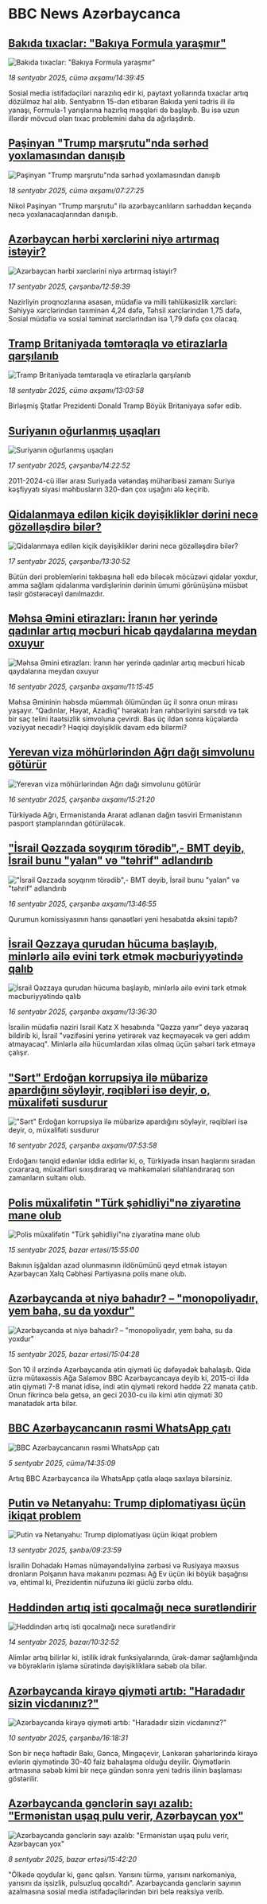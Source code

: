# BBC News Azərbaycanca## [Bakıda tıxaclar: "Bakıya Formula yaraşmır"](https://www.bbc.com/azeri/articles/c77dv0pv8kzo?at_medium=RSS&at_campaign=rss?at_campaign=githubrss)![Bakıda tıxaclar: "Bakıya Formula yaraşmır"](https://ichef.bbci.co.uk/ace/ws/240/cpsprodpb/850f/live/39999c30-949d-11f0-ba1c-7d82afe5b321.jpg)_18 sentyabr 2025, cümə axşamı/14:39:45_Sosial media istifadəçiləri narazılıq edir ki, paytaxt yollarında tıxaclar artıq dözülməz hal alıb. Sentyabrın 15-dən etibarən Bakıda yeni tədris ili ilə yanaşı, Formula-1 yarışlarına hazırlıq məşqləri də başlayıb. Bu isə uzun illərdir mövcud olan tıxac problemini daha da ağırlaşdırıb.## [Paşinyan "Trump marşrutu"nda sərhəd yoxlamasından danışıb](https://www.bbc.com/azeri/articles/cy4jnkx5v8ko?at_medium=RSS&at_campaign=rss?at_campaign=githubrss)![Paşinyan "Trump marşrutu"nda sərhəd yoxlamasından danışıb](https://ichef.bbci.co.uk/ace/ws/240/cpsprodpb/9f90/live/ccb186c0-93dc-11f0-84c8-99de564f0440.jpg)_18 sentyabr 2025, cümə axşamı/07:27:25_Nikol Paşinyan “Trump marşrutu” ilə azərbaycanlıların sərhəddən keçəndə necə yoxlanacaqlarından danışıb.## [Azərbaycan hərbi xərclərini niyə artırmaq istəyir?](https://www.bbc.com/azeri/articles/cg5ezq8qqn9o?at_medium=RSS&at_campaign=rss?at_campaign=githubrss)![Azərbaycan hərbi xərclərini niyə artırmaq istəyir?](https://ichef.bbci.co.uk/ace/ws/240/cpsprodpb/11b8/live/2e7d1db0-93c4-11f0-98dc-53d10dedbfc6.jpg)_17 sentyabr 2025, çərşənbə/12:59:39_Nazirliyin proqnozlarına əsasən, müdafiə və milli təhlükəsizlik xərcləri:
Səhiyyə xərclərindən təxminən 4,24 dəfə, Təhsil xərclərindən 1,75 dəfə, Sosial müdafiə və sosial təminat xərclərindən isə 1,79 dəfə çox olacaq.## [Tramp Britaniyada təmtəraqla və etirazlarla qarşılanıb](https://www.bbc.com/azeri/articles/cm2dmrxp1pno?at_medium=RSS&at_campaign=rss?at_campaign=githubrss)![Tramp Britaniyada təmtəraqla və etirazlarla qarşılanıb](https://ichef.bbci.co.uk/ace/ws/240/cpsprodpb/573e/live/5afbf020-948f-11f0-84c8-99de564f0440.png)_18 sentyabr 2025, cümə axşamı/13:03:58_Birləşmiş Ştatlar Prezidenti Donald Tramp Böyük Britaniyaya səfər edib.## [Suriyanın oğurlanmış uşaqları](https://www.bbc.com/azeri/articles/c98djg7zq94o?at_medium=RSS&at_campaign=rss?at_campaign=githubrss)![Suriyanın oğurlanmış uşaqları](https://ichef.bbci.co.uk/ace/ws/240/cpsprodpb/b92d/live/65dfb0b0-93ce-11f0-84c8-99de564f0440.png)_17 sentyabr 2025, çərşənbə/14:22:52_2011-2024-cü illər arası Suriyada vətəndaş müharibəsi zamanı Suriya kəşfiyyatı siyasi məhbusların 320-dən çox uşağını ələ keçirib.## [Qidalanmaya edilən kiçik dəyişikliklər dərini necə gözəlləşdirə bilər?](https://www.bbc.com/azeri/articles/ckg65x1lk32o?at_medium=RSS&at_campaign=rss?at_campaign=githubrss)![Qidalanmaya edilən kiçik dəyişikliklər dərini necə gözəlləşdirə bilər?](https://ichef.bbci.co.uk/ace/ws/240/cpsprodpb/36f9/live/4a45fb80-8a81-11f0-b4ed-15140726731b.jpg)_17 sentyabr 2025, çərşənbə/13:30:52_Bütün dəri problemlərini təkbaşına həll edə biləcək möcüzəvi qidalar yoxdur, amma sağlam qidalanma vərdişlərinin dərinin ümumi görünüşünə müsbət təsir göstərəcəyi danılmazdır.## [Məhsa Əmini etirazları: İranın hər yerində qadınlar artıq məcburi hicab qaydalarına meydan oxuyur](https://www.bbc.com/azeri/articles/cx2je4e2yjxo?at_medium=RSS&at_campaign=rss?at_campaign=githubrss)![Məhsa Əmini etirazları: İranın hər yerində qadınlar artıq məcburi hicab qaydalarına meydan oxuyur](https://ichef.bbci.co.uk/ace/ws/240/cpsprodpb/d108/live/13d9b550-924c-11f0-9cf6-cbf3e73ce2b9.png)_16 sentyabr 2025, çərşənbə axşamı/11:15:45_Məhsa Əmininin həbsdə müəmmalı ölümündən üç il sonra onun mirası yaşayır. “Qadınlar, Həyat, Azadlıq” hərəkatı İran rəhbərliyini sarsıtdı və tək bir saç telini itaətsizlik simvoluna çevirdi. Bəs üç ildən sonra küçələrdə vəziyyət necədir? Həqiqi dəyişiklik davam edə bilərmi?## [Yerevan viza möhürlərindən Ağrı dağı simvolunu götürür](https://www.bbc.com/azeri/articles/cm2d3pjv85yo?at_medium=RSS&at_campaign=rss?at_campaign=githubrss)![Yerevan viza möhürlərindən Ağrı dağı simvolunu götürür](https://ichef.bbci.co.uk/ace/ws/240/cpsprodpb/e2ef/live/d2c6c9f0-9308-11f0-9cf6-cbf3e73ce2b9.png)_16 sentyabr 2025, çərşənbə axşamı/15:21:20_Türkiyədə Ağrı, Ermənistanda Ararat adlanan dağın təsviri Ermənistanın pasport ştamplarından götürüləcək.## ["İsrail Qəzzada soyqırım törədib",- BMT deyib, İsrail bunu "yalan" və "təhrif" adlandırıb](https://www.bbc.com/azeri/articles/ce3y9g9k9lqo?at_medium=RSS&at_campaign=rss?at_campaign=githubrss)!["İsrail Qəzzada soyqırım törədib",- BMT deyib, İsrail bunu "yalan" və "təhrif" adlandırıb](https://ichef.bbci.co.uk/ace/ws/240/cpsprodpb/160f/live/eec16dc0-92e7-11f0-84c8-99de564f0440.png)_16 sentyabr 2025, çərşənbə axşamı/13:46:55_Qurumun komissiyasının hansı qənaətləri yeni hesabatda əksini tapıb?## [İsrail Qəzzaya qurudan hücuma başlayıb, minlərlə ailə evini tərk etmək məcburiyyətində qalıb](https://www.bbc.com/azeri/articles/cp8w54xwp29o?at_medium=RSS&at_campaign=rss?at_campaign=githubrss)![İsrail Qəzzaya qurudan hücuma başlayıb, minlərlə ailə evini tərk etmək məcburiyyətində qalıb](https://ichef.bbci.co.uk/ace/ws/240/cpsprodpb/bca0/live/a47927b0-92fd-11f0-9cf6-cbf3e73ce2b9.png)_16 sentyabr 2025, çərşənbə axşamı/13:36:30_İsrailin müdafiə naziri Israil Katz X hesabında "Qəzza yanır" deyə yazaraq bildirib ki, İsrail "vəzifəsini yerinə yetirərək vaz keçməyəcək və geri addım atmayacaq". Minlərlə ailə hücumlardan xilas olmaq üçün şəhəri tərk etməyə çalışır.## ["Sərt" Erdoğan korrupsiya ilə mübarizə apardığını söyləyir, rəqibləri isə deyir, o, müxalifəti susdurur](https://www.bbc.com/azeri/articles/cx2pr08d1yxo?at_medium=RSS&at_campaign=rss?at_campaign=githubrss)!["Sərt" Erdoğan korrupsiya ilə mübarizə apardığını söyləyir, rəqibləri isə deyir, o, müxalifəti susdurur](https://ichef.bbci.co.uk/ace/ws/240/cpsprodpb/be10/live/f3cd93b0-8c94-11f0-9cf6-cbf3e73ce2b9.jpg)_16 sentyabr 2025, çərşənbə axşamı/07:53:58_Erdoğanı tənqid edənlər iddia edirlər ki, o, Türkiyədə insan haqlarını sıradan çıxararaq, müxalifləri sıxışdıraraq və məhkəmələri silahlandıraraq son zamanların sultanı olub.## [Polis müxalifətin "Türk şəhidliyi"nə ziyarətinə mane olub](https://www.bbc.com/azeri/articles/cwynv3yllz9o?at_medium=RSS&at_campaign=rss?at_campaign=githubrss)![Polis müxalifətin "Türk şəhidliyi"nə ziyarətinə mane olub](https://ichef.bbci.co.uk/ace/ws/240/cpsprodpb/30f7/live/9bf957d0-924a-11f0-8f76-2d14a7342312.png)_15 sentyabr 2025, bazar ertəsi/15:55:00_Bakının işğaldan azad olunmasının ildönümünü qeyd etmək istəyən Azərbaycan Xalq Cəbhəsi Partiyasına polis mane olub.## [Azərbaycanda ət niyə bahadır? – "monopoliyadır, yem baha, su da yoxdur"](https://www.bbc.com/azeri/articles/c930l75dne9o?at_medium=RSS&at_campaign=rss?at_campaign=githubrss)![Azərbaycanda ət niyə bahadır? – "monopoliyadır, yem baha, su da yoxdur"](https://ichef.bbci.co.uk/ace/ws/240/cpsprodpb/89de/live/09214760-9245-11f0-84c8-99de564f0440.jpg)_15 sentyabr 2025, bazar ertəsi/15:04:28_Son 10 il ərzində Azərbaycanda ətin qiyməti üç dəfəyədək bahalaşıb. Qida üzrə mütəxəssis Ağa Salamov BBC Azərbaycancaya deyib ki, 2015-ci ildə ətin qiyməti 7-8 manat idisə, indi ətin qiyməti rekord həddə 22 manata çatıb. Onun fikrincə belə getsə, ən geci 2030-cu ilə kimi ətin qiyməti 30 manatadək arta bilər.## [BBC Azərbaycancanın rəsmi WhatsApp çatı ](https://www.bbc.com/azeri/articles/cx2p0v124v7o?at_medium=RSS&at_campaign=rss?at_campaign=githubrss)![BBC Azərbaycancanın rəsmi WhatsApp çatı ](https://ichef.bbci.co.uk/ace/ws/240/cpsprodpb/4ee6/live/fcf13660-8a62-11f0-b391-6936825093bd.jpg)_5 sentyabr 2025, cümə/14:35:09_Artıq BBC Azərbaycanca ilə WhatsApp çatla əlaqə saxlaya bilərsiniz.## [Putin və Netanyahu: Trump diplomatiyası üçün ikiqat problem](https://www.bbc.com/azeri/articles/czxwne202r7o?at_medium=RSS&at_campaign=rss?at_campaign=githubrss)![Putin və Netanyahu: Trump diplomatiyası üçün ikiqat problem](https://ichef.bbci.co.uk/ace/ws/240/cpsprodpb/fa4d/live/30c15490-8fe3-11f0-9cf6-cbf3e73ce2b9.png)_13 sentyabr 2025, şənbə/09:23:59_İsrailin Dohadakı Həmas nümayəndəliyinə zərbəsi və Rusiyaya məxsus dronların Polşanın hava məkanını pozması Ağ Ev üçün iki böyük başağrısı və, ehtimal ki, Prezidentin nüfuzuna iki güclü zərbə oldu.## [Həddindən artıq isti qocalmağı necə surətləndirir](https://www.bbc.com/azeri/articles/cg7drvedpnxo?at_medium=RSS&at_campaign=rss?at_campaign=githubrss)![Həddindən artıq isti qocalmağı necə surətləndirir](https://ichef.bbci.co.uk/ace/ws/240/cpsprodpb/1027/live/bb6020a0-8709-11f0-b357-dba5095f4b72.jpg)_14 sentyabr 2025, bazar/10:32:52_Alimlər artıq bilirlər ki, istilik idrak funksiyalarında, ürək-damar sağlamlığında və böyrəklərin işləmə sürətində dəyişikliklərə səbəb ola bilər.## [Azərbaycanda kirayə qiyməti artıb: "Haradadır sizin vicdanınız?"](https://www.bbc.com/azeri/articles/c8rv5kn2lvpo?at_medium=RSS&at_campaign=rss?at_campaign=githubrss)![Azərbaycanda kirayə qiyməti artıb: "Haradadır sizin vicdanınız?"](https://ichef.bbci.co.uk/ace/ws/240/cpsprodpb/06f8/live/f05d6280-8e5d-11f0-b391-6936825093bd.jpg)_10 sentyabr 2025, çərşənbə/16:18:31_Son bir neçə həftədir Bakı, Gəncə, Mingəçevir, Lənkəran şəhərlərində kirayə evlərin qiymətində 30-40 faiz bahalaşma olduğu deyilir. Qiymətlərin artmasına səbəb kimi bir neçə gündən sonra yeni tədris ilinin başlaması göstərilir.## [Azərbaycanda gənclərin sayı azalıb: "Ermənistan uşaq pulu verir, Azərbaycan yox"](https://www.bbc.com/azeri/articles/c2ejxk2nl32o?at_medium=RSS&at_campaign=rss?at_campaign=githubrss)![Azərbaycanda gənclərin sayı azalıb: "Ermənistan uşaq pulu verir, Azərbaycan yox"](https://ichef.bbci.co.uk/ace/ws/240/cpsprodpb/92f0/live/40ded010-8cc7-11f0-b391-6936825093bd.jpg)_8 sentyabr 2025, bazar ertəsi/15:42:20_"Ölkədə qoydular ki, gənc qalsın. Yarısını türmə, yarısını narkomaniya, yarısını da işsizlik, pulsuzluq qocaltdı". Azərbaycanda gənclərin sayının azalmasına sosial media istifadəçilərindən biri belə reaksiya verib.